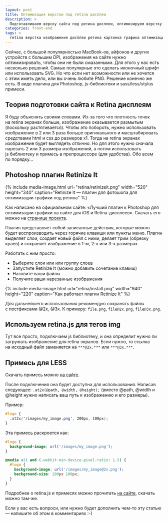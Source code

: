```yaml
---
layout: post
title: Оптимизация верстки под retina дисплеи
description: >
  Подготавливаем верску сайта под ретина дисплеи, оптимизируем верстку и изображения.
categories: front-end
tags: >
  retina верстка изображения дисплеи ретина картинка графика оптимизация сайт
---
```


Сейчас, с большой популярностью MacBook-ов, айфонов и других устройств с большим DPI, изображения на сайте нужно оптимизировать, чтобы они не были смазанными. Для этого у нас есть несколько решений. Самые популярные это сделать иконочный шрифт или использовать SVG. Но что если нет возможности или не хочется с этим иметь дело, или вы очень любите PNG. Решение конечно же есть. В виде плагина для Photoshop, js-библиотеки и sass/less/stylus примеси.

## Теория подготовки сайта к Retina дисплеям
Я буду объяснять своими словами. Из-за того что плотность точек на retina экранах больше, изображение оказывается размытым (поскольку растягивается). Чтобы это побороть, нужно использовать изображение в 2 или 3 раза больше оригинального и масштабировать средствами html и css до размеров x1. Тогда на retina экранах изображение будет выглядеть отлично. Но для этого нужно сначала нарезать 2 или 3 размера изображений, а потом использовать js библиотеку и примесь в препроцессоре (для удобства). Обо всем по порядку...

## Photoshop плагин Retinize It

{%
	include media-image.html
	url="retina/retinizeit.png"
	width="520"
	height="340"
	caption="Retinize It — плагин для фотошопа для оптимизации графики под ретина"
%}

Как написано на официальном сайте: «Лучший плагин к Photoshop для оптимизации графики на сайте для iOS и Retina-дисплеев». Скачать его можно на [странице проекта][1].

Плагин представляет собой записанные действия, которые можно будет воспроизводить через горячие клавиши или пункты меню. Плагин выделяет слои, создает новый файл с ними, делает трим (обрезку краев) и сохраняет изображение в 1-м, 2-х или 3-х размерах.

Работать с ним просто:
* Выберите слои или или группу слоев
* Запустите Retinize It (можно добавить сочетание клавиш)
* Назовите ваши файлы
* Получите ваши нарезанные изображения

{%
	include media-image.html
	url="retina/install.png"
	width="940"
	height="220"
	caption="Как работает плагин Retinize It"
%}

Для дальнейшего использования рекомендую сохранять файлы с постфиксами @2x, @3x. К примеру: `file.png`, `file@2x.png`, `file@3x.png`.

## Используем retina.js для тегов img
Тут все просто, подключаем js библиотеку, и она определит нужно ли загружать изображение для retina экранов. Если нужно, то ссылка на исходный файл заменяется на `***@2x.***` или `***@3x.***`.

## Примесь для LESS
Скачать примесь можно [на сайте][2].

После подключения она будет доступна для использования. Написав следующее: `.at2x(@path, @width, @height);` (вместо @path, @width и @height нужно написать ваш путь к изображению и его размеры).

Пример:
~~~scss
#logo {
  .at2x('/images/my_image.png', 200px, 100px);
}
~~~

Эта примесь раскроется как:
~~~css
#logo {
  background-image: url('/images/my_image.png');
}

@media all and (-webkit-min-device-pixel-ratio: 1.5) {
  #logo {
    background-image: url('/images/my_image@2x.png');
    background-size: 200px 100px;
  }
}
~~~

Подробнее о retina.js и примесях можно прочитать [на сайте][2], скачать можно там-же.

Если у вас есть вопроси, или нужно будет дополнить чем-то эту статью —  напишите об этом в комментариях :-)

[1]: http://retinize.it/
[2]: http://imulus.github.io/retinajs/
